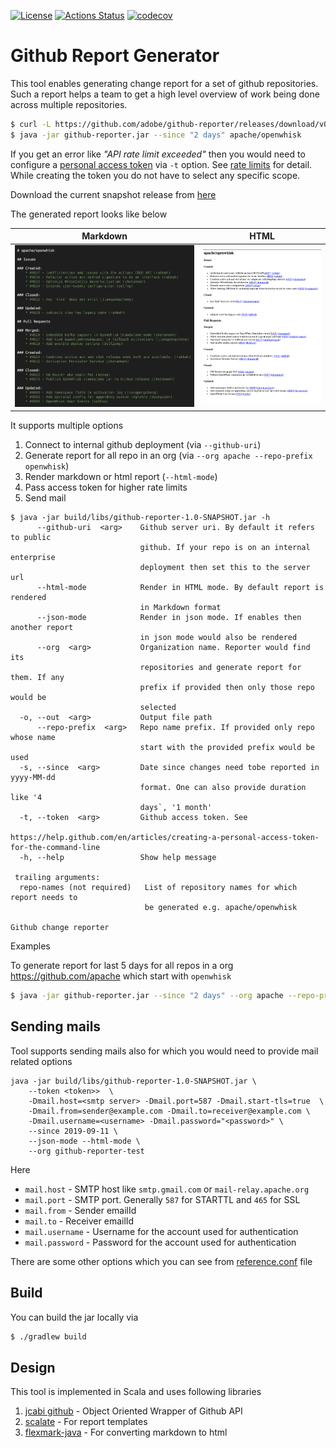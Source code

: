[![License](https://img.shields.io/badge/license-Apache--2.0-blue.svg)](http://www.apache.org/licenses/LICENSE-2.0) 
[![Actions Status](https://github.com/adobe/github-reporter/workflows/CI/badge.svg)](https://github.com/adobe/github-reporter/actions)
[![codecov](https://codecov.io/gh/adobe/github-reporter/branch/master/graph/badge.svg)](https://codecov.io/gh/adobe/github-reporter)
 

# Github Report Generator

This tool enables generating change report for a set of github repositories. Such a report helps a team to get a high level
overview of work being done across multiple repositories.

```bash
$ curl -L https://github.com/adobe/github-reporter/releases/download/v0.1-beta/github-reporter-0.1-beta.jar -o github-reporter.jar
$ java -jar github-reporter.jar --since "2 days" apache/openwhisk 
```

If you get an error like _"API rate limit exceeded"_ then you would need to configure a [personal access token][2] via `-t` option.
See [rate limits][6] for detail. While creating the token you do not have to select any specific scope.

Download the current snapshot release from [here][1]

The generated report looks like below

| Markdown             |  HTML |
:-------------------------:|:-------------------------:
![](docs/images/report-markdown.png)  |  ![](docs/images/report-html.png)

It supports multiple options

1. Connect to internal github deployment (via `--github-uri`)
2. Generate report for all repo in an org (via `--org apache --repo-prefix openwhisk`)
3. Render markdown or html report (`--html-mode`)
4. Pass access token for higher rate limits
5. Send mail

```
$ java -jar build/libs/github-reporter-1.0-SNAPSHOT.jar -h
      --github-uri  <arg>    Github server uri. By default it refers to public
                             github. If your repo is on an internal enterprise
                             deployment then set this to the server url
      --html-mode            Render in HTML mode. By default report is rendered
                             in Markdown format
      --json-mode            Render in json mode. If enables then another report
                             in json mode would also be rendered
      --org  <arg>           Organization name. Reporter would find its
                             repositories and generate report for them. If any
                             prefix if provided then only those repo would be
                             selected
  -o, --out  <arg>           Output file path
      --repo-prefix  <arg>   Repo name prefix. If provided only repo whose name
                             start with the provided prefix would be used
  -s, --since  <arg>         Date since changes need tobe reported in yyyy-MM-dd
                             format. One can also provide duration like '4
                             days`, '1 month'
  -t, --token  <arg>         Github access token. See
                             https://help.github.com/en/articles/creating-a-personal-access-token-for-the-command-line
  -h, --help                 Show help message

 trailing arguments:
  repo-names (not required)   List of repository names for which report needs to
                              be generated e.g. apache/openwhisk

Github change reporter
```

Examples

To generate report for last 5 days for all repos in a org https://github.com/apache which start with `openwhisk`

```bash
$ java -jar github-reporter.jar --since "2 days" --org apache --repo-prefix openwhisk -t $GITHUB_TOKEN
```

## Sending mails

Tool supports sending mails also for which you would need to provide mail related options

```
java -jar build/libs/github-reporter-1.0-SNAPSHOT.jar \
    --token <token>>  \
    -Dmail.host=<smtp server> -Dmail.port=587 -Dmail.start-tls=true  \
    -Dmail.from=sender@example.com -Dmail.to=receiver@example.com \
    -Dmail.username=<username> -Dmail.password="<password>" \
    --since 2019-09-11 \
    --json-mode --html-mode \
    --org github-reporter-test
```

Here

* `mail.host` - SMTP host like `smtp.gmail.com` or `mail-relay.apache.org`
* `mail.port` - SMTP port. Generally `587` for STARTTL and `465` for SSL
* `mail.from` - Sender emailId
* `mail.to` - Receiver emailId
* `mail.username` - Username for the account used for authentication
* `mail.password` - Password for the account used for authentication

There are some other options which you can see from [reference.conf](src/main/resources/reference.conf) file

## Build

You can build the jar locally via 

```bash
$ ./gradlew build
```

## Design

This tool is implemented in Scala and uses following libraries

1. [jcabi github][3] - Object Oriented Wrapper of Github API
2. [scalate][4] - For report templates
3. [flexmark-java][5] - For converting markdown to html
 
[1]: https://github.com/adobe/github-reporter/releases/download/v0.1-beta/github-reporter-0.1-beta.jar
[2]: https://help.github.com/en/articles/creating-a-personal-access-token-for-the-command-line
[3]: https://github.com/jcabi/jcabi-github
[4]: https://scalate.github.io/scalate/
[5]: https://github.com/vsch/flexmark-java
[6]: https://developer.github.com/v3/#rate-limiting